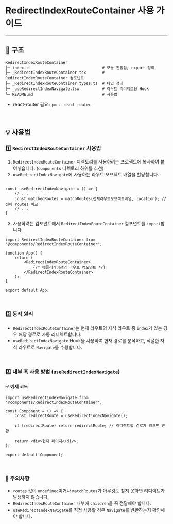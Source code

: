 # RedirectIndexRouteContainer 사용 가이드

---

## 📌 구조

```text
RedirectIndexRouteContainer
├─ index.ts                               # 모듈 진입점, export 정리
├─ _RedirectIndexRouteContainer.tsx       # RedirectIndexRouteContainer 컴포넌트
├─ _RedirectIndexRouteContainer.types.ts  # 타입 정의
├─ _useRedirectIndexNavigate.tsx          # 라우트 리디렉트용 Hook
└─ README.md                              # 사용법
```

* react-router 필요 `npm i react-router`

<br/>

## 💡 사용법

### 1️⃣ `RedirectIndexRouteContainer` 사용법

1. `RedirectIndexRouteContainer` 디렉토리를 사용하려는 프로젝트에 복사하여 붙여넣습니다. (`components` 디렉토리 하위를 추천)
2. `useRedirectIndexNavigate`에 사용하는 라우트 오브젝트 배열을 할당합니다.

```tsx

const useRedirectIndexNavigate = () => {
    // ...
    const matchedRoutes = matchRoutes(전체라우트오브젝트배열, location); // 전체 routes 비교
    // ...
}

```

3. 사용하려는 컴포넌트에서 `RedirectIndexRouteContainer` 컴포넌트를 `import`합니다.

```tsx
import RedirectIndexRouteContainer from '@components/RedirectIndexRouteContainer';

function App() {
    return (
        <RedirectIndexRouteContainer>
            {/* 애플리케이션의 라우트 컴포넌트 */}
        </RedirectIndexRouteContainer>
    );
}

export default App;
```

<br/>

### 2️⃣ 동작 원리

- `RedirectIndexRouteContainer`는 현재 라우트의 자식 라우트 중 `index`가 있는 경우 해당 경로로 자동 리디렉트합니다.
- `useRedirectIndexNavigate` Hook을 사용하여 현재 경로를 분석하고, 적절한 자식 라우트로 `Navigate`를 수행합니다.

<br/>

### 3️⃣ 내부 훅 사용 방법 (`useRedirectIndexNavigate`)

#### ✅ 예제 코드

```tsx
import useRedirectIndexNavigate from '@components/RedirectIndexRouteContainer';

const Component = () => {
    const redirectRoute = useRedirectIndexNavigate();

    if (redirectRoute) return redirectRoute; // 리디렉트할 경로가 있으면 반환

    return <div>현재 페이지</div>;
};

export default Component;
```

<br/>

### 🚨 주의사항

- `routes` 값이 `undefined`이거나 `matchRoutes`가 아무것도 찾지 못하면 리디렉트가 발생하지 않습니다.
- `RedirectIndexRouteContainer` 내부에 `children`을 꼭 전달해야 합니다.
- `useRedirectIndexNavigate`를 직접 사용할 경우 `Navigate`를 반환하는지 확인해야 합니다.